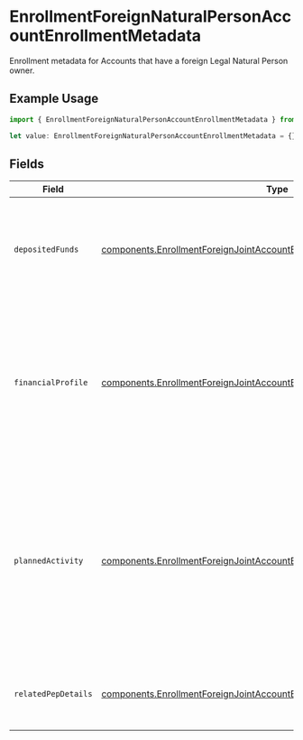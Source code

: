 # EnrollmentForeignNaturalPersonAccountEnrollmentMetadata

Enrollment metadata for Accounts that have a foreign Legal Natural Person owner.

## Example Usage

```typescript
import { EnrollmentForeignNaturalPersonAccountEnrollmentMetadata } from "@apexfintechsolutions/ascend-sdk/models/components";

let value: EnrollmentForeignNaturalPersonAccountEnrollmentMetadata = {};
```

## Fields

| Field                                                                                                                                                                                | Type                                                                                                                                                                                 | Required                                                                                                                                                                             | Description                                                                                                                                                                          |
| ------------------------------------------------------------------------------------------------------------------------------------------------------------------------------------ | ------------------------------------------------------------------------------------------------------------------------------------------------------------------------------------ | ------------------------------------------------------------------------------------------------------------------------------------------------------------------------------------ | ------------------------------------------------------------------------------------------------------------------------------------------------------------------------------------ |
| `depositedFunds`                                                                                                                                                                     | [components.EnrollmentForeignJointAccountEnrollmentMetadataDepositedFunds](../../models/components/enrollmentforeignjointaccountenrollmentmetadatadepositedfunds.md)                 | :heavy_minus_sign:                                                                                                                                                                   | The initial amount of money placed into the account by the entity upon or after the account's establishment.                                                                         |
| `financialProfile`                                                                                                                                                                   | [components.EnrollmentForeignJointAccountEnrollmentMetadataFinancialProfile](../../models/components/enrollmentforeignjointaccountenrollmentmetadatafinancialprofile.md)             | :heavy_minus_sign:                                                                                                                                                                   | Disclosure of the entity account owner's financial relationships and source of brokerage funds; facilitates the creation of the overall customer risk profile                        |
| `plannedActivity`                                                                                                                                                                    | [components.EnrollmentForeignJointAccountEnrollmentMetadataPlannedActivity](../../models/components/enrollmentforeignjointaccountenrollmentmetadataplannedactivity.md)               | :heavy_minus_sign:                                                                                                                                                                   | Details the customer's intended trading and banking-related activities at the time of account application; informs risk checks and forms a baseline for anomalous activity detection |
| `relatedPepDetails`                                                                                                                                                                  | [components.EnrollmentForeignJointAccountEnrollmentMetadataRelatedPepDetails](../../models/components/enrollmentforeignjointaccountenrollmentmetadatarelatedpepdetails.md)           | :heavy_minus_sign:                                                                                                                                                                   | Information about the related politically exposed persons                                                                                                                            |
